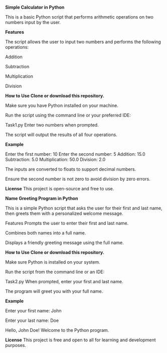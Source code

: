 **Simple Calculator in Python**

This is a basic Python script that performs arithmetic operations on two numbers input by the user.

**Features**

The script allows the user to input two numbers and performs the following operations:

Addition

Subtraction

Multiplication

Division

**How to Use Clone or download this repository.**

Make sure you have Python installed on your machine.

Run the script using the command line or your preferred IDE:

Task1.py
Enter two numbers when prompted.

The script will output the results of all four operations.

**Example**

Enter the first number: 10
Enter the second number: 5
Addition:  15.0
Subtraction:  5.0
Multiplication:  50.0
Division:  2.0

The inputs are converted to floats to support decimal numbers.

Ensure the second number is not zero to avoid division by zero errors.

**License**
This project is open-source and free to use.

**Name Greeting Program in Python**

This is a simple Python script that asks the user for their first and last name, then greets them with a personalized welcome message.

Features
Prompts the user to enter their first and last name.

Combines both names into a full name.

Displays a friendly greeting message using the full name.

**How to Use Clone or download this repository.**

Make sure Python is installed on your system.

Run the script from the command line or an IDE:

Task2.py
When prompted, enter your first and last name.

The program will greet you with your full name.

**Example**

Enter your first name: John

Enter your last name: Doe

Hello, John Doe! Welcome to the Python program.

**License**
This project is free and open to all for learning and development purposes.
